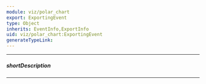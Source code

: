 ```yaml
---
module: viz/polar_chart
export: ExportingEvent
type: Object
inherits: EventInfo,ExportInfo
uid: viz/polar_chart:ExportingEvent
generateTypeLink: 
---
```

---
##### shortDescription
<!-- Description goes here -->

---
<!-- Description goes here -->